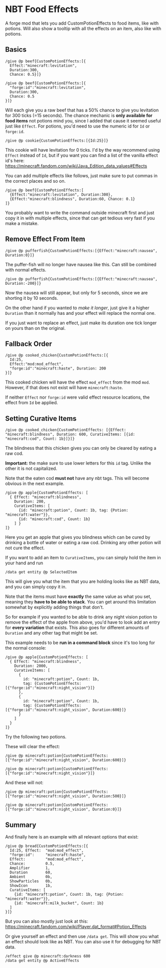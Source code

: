 # NBT Food Effects
A forge mod that lets you add CustomPotionEffects to food items, like with potions. Will also show a tooltip with all the effects on an item, also like with potions.  

Basics
----------

```
/give @p beef{CustomPotionEffects:[{
  Effect:"minecraft:levitation", 
  Duration:300, 
  Chance: 0.5}]}
```
```
/give @p beef{CustomPotionEffects:[{
  "forge:id":"minecraft:levitation", 
  Duration:300, 
  Chance: 0.5
}]}
```

Will each give you a raw beef that has a 50% chance to give you levitation for 300 ticks (=15 seconds).
The chance mechanic is **only available for food items** not potions mind you, since I added that cause it seemed useful just like `Effect`. For potions, you'd need to use the numeric id for `Id` or `forge:id`.

```
/give @p cookie{CustomPotionEffects:[{Id:25}]}
```
This cookie will have levitation for 0 ticks. I'd by the way recommend using `Effect` instead of `Id`, but if you want you can find a list of the vanilla effect id's here: https://minecraft.fandom.com/wiki/Java_Edition_data_values#Effects


You can add multiple effects like follows, just make sure to put commas in the correct places and so on.

```
/give @p beef{CustomPotionEffects:[
  {Effect:"minecraft:levitation", Duration:300},
  {Effect:"minecraft:blindness", Duration:60, Chance: 0.1}
]}
```

You probably want to write the command outside minecraft first and just copy it in with multiple effects, since that can get tedious very fast if you make a mistake.


Remove Effect From Item
---

```
/give @p pufferfish{CustomPotionEffects:[{Effect:"minecraft:nausea", Duration:0}]}
```
The puffer-fish will no longer have nausea like this. Can still be combined with normal effects.

```
/give @p pufferfish{CustomPotionEffects:[{Effect:"minecraft:nausea", Duration:-200}]}
```
Now the nausea will still appear, but only for 5 seconds, since we are shorting it by 10 seconds.

On the other hand if you wanted to *make it longer*, just give it a higher `Duration` than it normally has and your effect will replace the normal one.

If you just want to replace an effect, just make its duration one tick longer on yours than on the original.

Fallback Order
----------

```
/give @p cooked_chicken{CustomPotionEffects:[{
  Id:25, 
  Effect:"mod:mod_effect", 
  "forge:id":"minecraft:haste", Duration: 200
}]}
```
This cooked chicken will have the effect `mod_effect` from the mod `mod`. However, if that does not exist will have `minecraft:haste`. 

If neither `Effect` nor `forge:id` were valid effect resource locations, the effect from `Id` be applied.

Setting Curative Items
---

```
/give @p cooked_chicken{CustomPotionEffects: [{Effect: "minecraft:blindness", Duration: 600, CurativeItems: [{id: "minecraft:cod", Count: 1b}]}]}
```
The blindness that this chicken gives you can only be cleared by eating a raw cod. 

**Important:** the make sure to use lower letters for this `id` tag. Unlike the other it is not capitalized.

Note that the eaten cod **must not** have any nbt tags. This will become obvious in the next example.

```
/give @p apple{CustomPotionEffects: [
  { Effect: "minecraft:blindness",  
    Duration: 200,
    CurativeItems: [
      {id: "minecraft:potion", Count: 1b, tag: {Potion: "minecraft:water"}},
      {id: "minecraft:cod", Count: 1b}
    ] }
]}
```
Here you get an apple that gives you blindness which can be cured by drinking a bottle of water or eating a raw cod. Drinking any other potion will not cure the effect.

If you want to add an item to `CurativeItems`, you can simply hold the item in your hand and run 

```
/data get entity @p SelectedItem
```

This will give you what the item that you are holding looks like as NBT data, and you can simply copy it in.

Note that the items must have **exactly** the same value as what you set, meaning they **have to be able to stack**. You can get around this limitation somewhat by explicitly adding things that don't.

So for example if you wanted to be able to drink any night vision potion to remove the effect of the apple from above, you'd have to look add an entry for **every variation** that exists. This also goes for different amounts of `Duration` and any other tag that might be set.

This example needs to be **run in a command block** since it's too long for the normal console:

```
/give @p apple{CustomPotionEffects: [
  { Effect: "minecraft:blindness",  
    Duration: 2000,
    CurativeItems: [
      {
        id: "minecraft:potion", Count: 1b, 
        tag: {CustomPotionEffects:[{"forge:id":"minecraft:night_vision"}]} 
      },
      {
        id: "minecraft:potion", Count: 1b, 
        tag: {CustomPotionEffects:[{"forge:id":"minecraft:night_vision", Duration:600}]}
      }
    ]
  }
]}
```

Try the following two potions.

These will clear the effect:
```
/give @p minecraft:potion{CustomPotionEffects:[{"forge:id":"minecraft:night_vision", Duration:600}]}

/give @p minecraft:potion{CustomPotionEffects:[{"forge:id":"minecraft:night_vision"}]}
```

And these will not:
```
/give @p minecraft:potion{CustomPotionEffects:[{"forge:id":"minecraft:night_vision", Duration:500}]}

/give @p minecraft:potion{CustomPotionEffects:[{"forge:id":"minecraft:night_vision", Duration:0}]}
```

Summary
---------
And finally here is an example with all relevant options that exist:
```
/give @p bread{CustomPotionEffects:[{
  Id:25, Effect:  "mod:mod_effect", 
  "forge:id":     "minecraft:haste",
  Effect:         "mod:mod_effect",
  Chance:         0.5,   
  Amplifier       1,
  Duration        60,
  Ambient         0b,
  ShowParticles   0b,
  ShowIcon        1b,
  CurativeItems: [
    {id: "minecraft:potion", Count: 1b, tag: {Potion: "minecraft:water"}},
    {id: "minecraft:milk_bucket", Count: 1b}
  ]
}]}
```

But you can also mostly just look at this: https://minecraft.fandom.com/wiki/Player.dat_format#Potion_Effects

Or give yourself an effect and then use `/data get`. This will show you what an effect should look like as NBT. You can also use it for debugging for NBT data.
```
/effect give @p minecraft:darkness 600
/data get entity @p ActiveEffects
```

